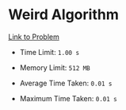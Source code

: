 # Weird Algorithm

[Link to Problem](https://cses.fi/problemset/task/1068)

- Time Limit: ```1.00 s```
- Memory Limit: ```512 MB```

- Average Time Taken: ```0.01 s```
- Maximum Time Taken: ```0.01 s```
